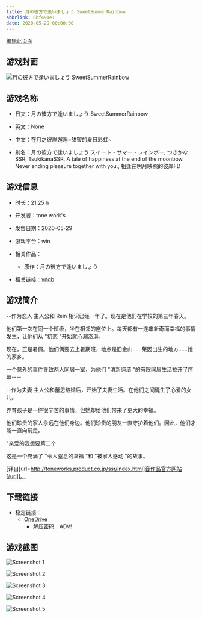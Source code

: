 ```yaml
---
title: 月の彼方で逢いましょう SweetSummerRainbow
abbrlink: 6bf491e1
date: 2020-05-29 00:00:00
---
```

[编辑此页面](https://github.com/ACG-3/ADV3-source/blob/main/source/_posts/games/%E6%9C%88%E3%81%AE%E5%BD%BC%E6%96%B9%E3%81%A7%E9%80%A2%E3%81%84%E3%81%BE%E3%81%97%E3%82%87%E3%81%86%20SweetSummerRainbow.md)

## 游戏封面

![月の彼方で逢いましょう SweetSummerRainbow](https://pan.timero.xyz/onedrive/img_lib_001/%E6%9C%88%E3%81%AE%E5%BD%BC%E6%96%B9%E3%81%A7%E9%80%A2%E3%81%84%E3%81%BE%E3%81%97%E3%82%87%E3%81%86%20SweetSummerRainbow_cover.avif)


## 游戏名称

- 日文：月の彼方で逢いましょう SweetSummerRainbow
- 英文：None
- 中文：在月之彼岸邂逅~甜蜜的夏日彩虹~

- 别名：月の彼方で逢いましょう スイート・サマー・レインボー, つきかなSSR, TsukikanaSSR, A tale of happiness at the end of the moonbow. Never ending pleasure together with you., 相逢在明月映照的彼岸FD


## 游戏信息

- 时长：21.25 h
- 开发者：tone work's
- 发售日期：2020-05-29
- 游戏平台：win
- 相关作品：
   - 原作：月の彼方で逢いましょう

- 相关链接：[vndb](https://vndb.org/v26485)


## 游戏简介

--作为恋人
主人公和 Rein 相识已经一年了。现在是他们在学校的第三年春天。

他们第一次在同一个班级，坐在相邻的座位上。每天都有一连串新奇而幸福的事情发生，让他们从 "初恋 "开始就心潮澎湃。

现在，正是暑假。他们俩要去上暑期班，地点是旧金山......莱因出生的地方......她的家乡。

一个意外的事件导致两人同居一室，为他们 "清新纯洁 "的有限同居生活拉开了序幕----

--作为夫妻
主人公和蕾恩结婚后，开始了夫妻生活。在他们之间诞生了心爱的女儿。

养育孩子是一件很辛苦的事情，但她却给他们带来了更大的幸福。

他们珍贵的家人永远在他们身边。他们珍贵的朋友一直守护着他们。因此，他们才能一直向前走。

"亲爱的我想要第二个

这是一个充满了 "令人窒息的幸福 "和 "被家人感动 "的故事。

[译自[url=http://toneworks.product.co.jp/ssr/index.html]音作品官方网站[/url]]。


## 下载链接

- 稳定链接：
    - [OneDrive](https://pan.timero.xyz/onedrive/adv_lib_001/%E6%9C%88%E3%81%AE%E5%BD%BC%E6%96%B9%E3%81%A7%E9%80%A2%E3%81%84%E3%81%BE%E3%81%97%E3%82%87%E3%81%86%20SweetSummerRainbow)
        - 解压密码：ADV!



## 游戏截图


![Screenshot 1](https://pan.timero.xyz/onedrive/img_lib_001/%E6%9C%88%E3%81%AE%E5%BD%BC%E6%96%B9%E3%81%A7%E9%80%A2%E3%81%84%E3%81%BE%E3%81%97%E3%82%87%E3%81%86%20SweetSummerRainbow_Screenshot_1.avif)

![Screenshot 2](https://pan.timero.xyz/onedrive/img_lib_001/%E6%9C%88%E3%81%AE%E5%BD%BC%E6%96%B9%E3%81%A7%E9%80%A2%E3%81%84%E3%81%BE%E3%81%97%E3%82%87%E3%81%86%20SweetSummerRainbow_Screenshot_2.avif)

![Screenshot 3](https://pan.timero.xyz/onedrive/img_lib_001/%E6%9C%88%E3%81%AE%E5%BD%BC%E6%96%B9%E3%81%A7%E9%80%A2%E3%81%84%E3%81%BE%E3%81%97%E3%82%87%E3%81%86%20SweetSummerRainbow_Screenshot_3.avif)

![Screenshot 4](https://pan.timero.xyz/onedrive/img_lib_001/%E6%9C%88%E3%81%AE%E5%BD%BC%E6%96%B9%E3%81%A7%E9%80%A2%E3%81%84%E3%81%BE%E3%81%97%E3%82%87%E3%81%86%20SweetSummerRainbow_Screenshot_4.avif)

![Screenshot 5](https://pan.timero.xyz/onedrive/img_lib_001/%E6%9C%88%E3%81%AE%E5%BD%BC%E6%96%B9%E3%81%A7%E9%80%A2%E3%81%84%E3%81%BE%E3%81%97%E3%82%87%E3%81%86%20SweetSummerRainbow_Screenshot_5.avif)


